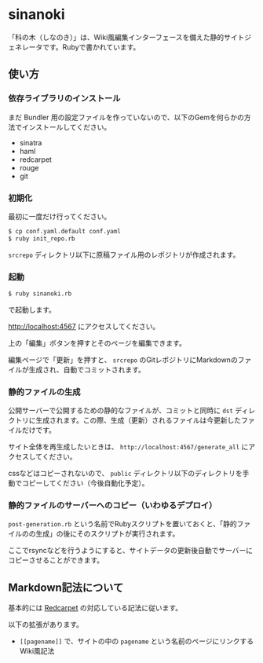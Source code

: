 # sinanoki
「科の木（しなのき）」は、Wiki風編集インターフェースを備えた静的サイトジェネレータです。Rubyで書かれています。

## 使い方
### 依存ライブラリのインストール
まだ Bundler 用の設定ファイルを作っていないので、以下のGemを何らかの方法でインストールしてください。

- sinatra
- haml
- redcarpet
- rouge
- git

### 初期化
最初に一度だけ行ってください。

```sh
$ cp conf.yaml.default conf.yaml
$ ruby init_repo.rb
```

`srcrepo` ディレクトリ以下に原稿ファイル用のレポジトリが作成されます。

### 起動
```sh
$ ruby sinanoki.rb
```

で起動します。

<http://localhost:4567> にアクセスしてください。

上の「編集」ボタンを押すとそのページを編集できます。

編集ページで「更新」を押すと、 `srcrepo` のGitレポジトリにMarkdownのファイルが生成され、自動でコミットされます。

### 静的ファイルの生成
公開サーバーで公開するための静的なファイルが、コミットと同時に `dst` ディレクトリに生成されます。この際、生成（更新）されるファイルは今更新したファイルだけです。

サイト全体を再生成したいときは、 `http://localhost:4567/generate_all` にアクセスしてください。

cssなどはコピーされないので、 `public` ディレクトリ以下のディレクトリを手動でコピーしてください（今後自動化予定）。

### 静的ファイルのサーバーへのコピー（いわゆるデプロイ）
`post-generation.rb` という名前でRubyスクリプトを置いておくと、「静的ファイルのの生成」の後にそのスクリプトが実行されます。

ここでrsyncなどを行うようにすると、サイトデータの更新後自動でサーバーにコピーさせることができます。

## Markdown記法について
基本的には [Redcarpet](https://github.com/vmg/redcarpet) の対応している記法に従います。

以下の拡張があります。

- `[[pagename]]` で、サイトの中の `pagename` という名前のページにリンクするWiki風記法

